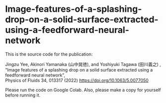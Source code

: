 # Image-features-of-a-splashing-drop-on-a-solid-surface-extracted-using-a-feedforward-neural-network
This is the source code for the publication:

Jingzu Yee, Akinori Yamanaka (山中晃徳), and Yoshiyuki Tagawa (田川義之) ,<br />
"Image features of a splashing drop on a solid surface extracted using a feedforward neural network", <br />
Physics of Fluids 34, 013317 (2022) https://doi.org/10.1063/5.0077050

Please run the code on Google Colab. Also, please make a copy for yourself before running it.
